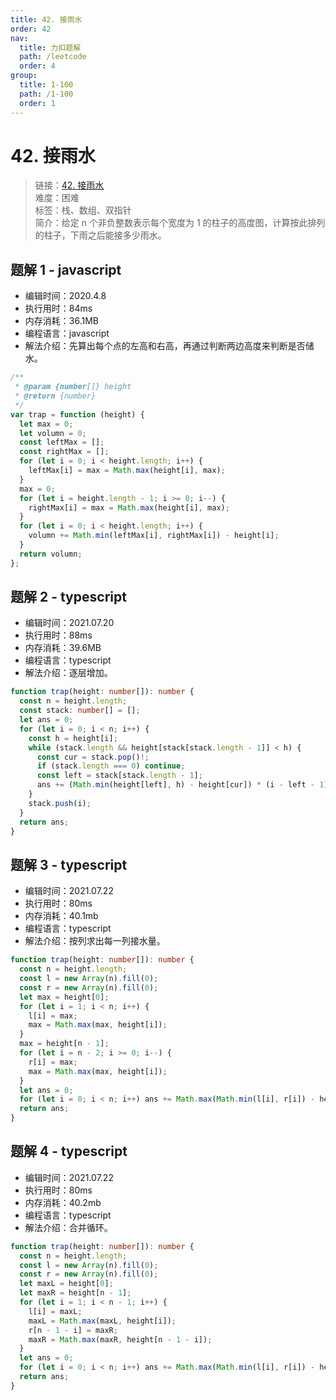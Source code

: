 ```yaml
---
title: 42. 接雨水
order: 42
nav:
  title: 力扣题解
  path: /leetcode
  order: 4
group:
  title: 1-100
  path: /1-100
  order: 1
---
```


# 42. 接雨水

> 链接：[42. 接雨水](https://leetcode-cn.com/problems/trapping-rain-water/)  
> 难度：困难  
> 标签：栈、数组、双指针  
> 简介：给定 n 个非负整数表示每个宽度为 1 的柱子的高度图，计算按此排列的柱子，下雨之后能接多少雨水。

## 题解 1 - javascript

- 编辑时间：2020.4.8
- 执行用时：84ms
- 内存消耗：36.1MB
- 编程语言：javascript
- 解法介绍：先算出每个点的左高和右高，再通过判断两边高度来判断是否储水。

```javascript
/**
 * @param {number[]} height
 * @return {number}
 */
var trap = function (height) {
  let max = 0;
  let volumn = 0;
  const leftMax = [];
  const rightMax = [];
  for (let i = 0; i < height.length; i++) {
    leftMax[i] = max = Math.max(height[i], max);
  }
  max = 0;
  for (let i = height.length - 1; i >= 0; i--) {
    rightMax[i] = max = Math.max(height[i], max);
  }
  for (let i = 0; i < height.length; i++) {
    volumn += Math.min(leftMax[i], rightMax[i]) - height[i];
  }
  return volumn;
};
```

## 题解 2 - typescript

- 编辑时间：2021.07.20
- 执行用时：88ms
- 内存消耗：39.6MB
- 编程语言：typescript
- 解法介绍：逐层增加。

```typescript
function trap(height: number[]): number {
  const n = height.length;
  const stack: number[] = [];
  let ans = 0;
  for (let i = 0; i < n; i++) {
    const h = height[i];
    while (stack.length && height[stack[stack.length - 1]] < h) {
      const cur = stack.pop()!;
      if (stack.length === 0) continue;
      const left = stack[stack.length - 1];
      ans += (Math.min(height[left], h) - height[cur]) * (i - left - 1);
    }
    stack.push(i);
  }
  return ans;
}
```

## 题解 3 - typescript

- 编辑时间：2021.07.22
- 执行用时：80ms
- 内存消耗：40.1mb
- 编程语言：typescript
- 解法介绍：按列求出每一列接水量。

```typescript
function trap(height: number[]): number {
  const n = height.length;
  const l = new Array(n).fill(0);
  const r = new Array(n).fill(0);
  let max = height[0];
  for (let i = 1; i < n; i++) {
    l[i] = max;
    max = Math.max(max, height[i]);
  }
  max = height[n - 1];
  for (let i = n - 2; i >= 0; i--) {
    r[i] = max;
    max = Math.max(max, height[i]);
  }
  let ans = 0;
  for (let i = 0; i < n; i++) ans += Math.max(Math.min(l[i], r[i]) - height[i], 0);
  return ans;
}
```

## 题解 4 - typescript

- 编辑时间：2021.07.22
- 执行用时：80ms
- 内存消耗：40.2mb
- 编程语言：typescript
- 解法介绍：合并循环。

```typescript
function trap(height: number[]): number {
  const n = height.length;
  const l = new Array(n).fill(0);
  const r = new Array(n).fill(0);
  let maxL = height[0];
  let maxR = height[n - 1];
  for (let i = 1; i < n - 1; i++) {
    l[i] = maxL;
    maxL = Math.max(maxL, height[i]);
    r[n - 1 - i] = maxR;
    maxR = Math.max(maxR, height[n - 1 - i]);
  }
  let ans = 0;
  for (let i = 0; i < n; i++) ans += Math.max(Math.min(l[i], r[i]) - height[i], 0);
  return ans;
}
```
